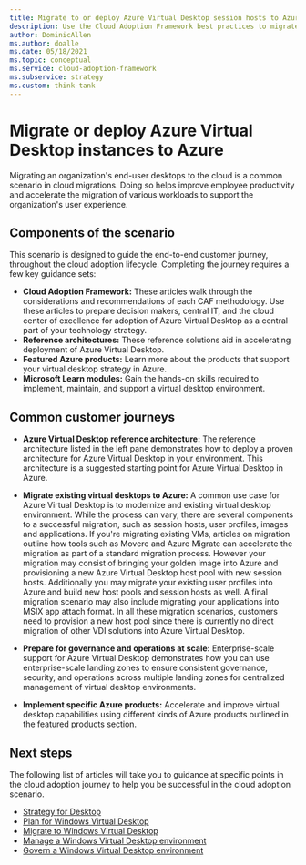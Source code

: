 ```yaml
---
title: Migrate to or deploy Azure Virtual Desktop session hosts to Azure
description: Use the Cloud Adoption Framework best practices to migrate or deploy Azure Virtual Desktop instances to Azure.
author: DominicAllen
ms.author: doalle
ms.date: 05/18/2021
ms.topic: conceptual
ms.service: cloud-adoption-framework
ms.subservice: strategy
ms.custom: think-tank
---
```


# Migrate or deploy Azure Virtual Desktop instances to Azure

Migrating an organization's end-user desktops to the cloud is a common scenario in cloud migrations. Doing so helps improve employee productivity and accelerate the migration of various workloads to support the organization's user experience.

## Components of the scenario

This scenario is designed to guide the end-to-end customer journey, throughout the cloud adoption lifecycle. Completing the journey requires a few key guidance sets:

- **Cloud Adoption Framework:** These articles walk through the considerations and recommendations of each CAF methodology. Use these articles to prepare decision makers, central IT, and the cloud center of excellence for adoption of Azure Virtual Desktop as a central part of your technology strategy.
- **Reference architectures:** These reference solutions aid in accelerating deployment of Azure Virtual Desktop.
- **Featured Azure products:** Learn more about the products that support your virtual desktop strategy in Azure.
- **Microsoft Learn modules:** Gain the hands-on skills required to implement, maintain, and support a virtual desktop environment.

## Common customer journeys

- **Azure Virtual Desktop reference architecture:** The reference architecture listed in the left pane demonstrates how to deploy a proven architecture for Azure Virtual Desktop in your environment. This architecture is a suggested starting point for Azure Virtual Desktop in Azure.

- **Migrate existing virtual desktops to Azure:** A common use case for Azure Virtual Desktop is to modernize and existing virtual desktop environment. While the process can vary, there are several components to a successful migration, such as session hosts, user profiles, images and applications. If you're migrating existing VMs, articles on migration outline how tools such as Movere and Azure Migrate can accelerate the migration as part of a standard migration process. However your migration may consist of bringing your golden image into Azure and provisioning a new Azure Virtual Desktop host pool with new session hosts. Additionally you may migrate your existing user profiles into Azure and build new host pools and session hosts as well. A final migration scenario may also include migrating your applications into MSIX app attach format. In all these migration scenarios, customers need to provision a new host pool since there is currently no direct migration of other VDI solutions into Azure Virtual Desktop.

- **Prepare for governance and operations at scale:** Enterprise-scale support for Azure Virtual Desktop demonstrates how you can use enterprise-scale landing zones to ensure consistent governance, security, and operations across multiple landing zones for centralized management of virtual desktop environments.

- **Implement specific Azure products:** Accelerate and improve virtual desktop capabilities using different kinds of Azure products outlined in the featured products section.

## Next steps

The following list of articles will take you to guidance at specific points in the cloud adoption journey to help you be successful in the cloud adoption scenario.

- [Strategy for Desktop](./strategy.md)
- [Plan for Windows Virtual Desktop](./plan.md)
- [Migrate to Windows Virtual Desktop](./migrate-assess.md)
- [Manage a Windows Virtual Desktop environment](./manage.md)
- [Govern a Windows Virtual Desktop environment](./govern.md)
